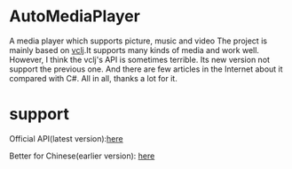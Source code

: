 # AutoMediaPlayer
A media player which supports picture, music and video
The project is mainly based on <a href = "https://capricasoftware.co.uk/projects/vlcj">vclj</a>.It supports many kinds of media and work well. However, I think the vclj's API is sometimes terrible. Its new version not support the previous one. And there are few articles in the Internet about it compared with C#. All in all, thanks a lot for it.
# support
Official API(latest version):<a href = "https://capricasoftware.co.uk/projects/vlcj">here</a>

Better for Chinese(earlier version): <a href = "https://www.imangodoc.com/13800.html">here</a>
